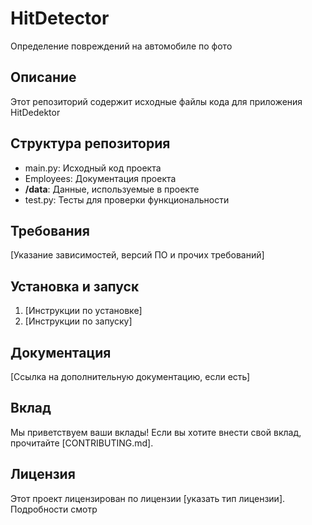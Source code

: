 # HitDetector

Определение повреждений на автомобиле по фото

## Описание

Этот репозиторий содержит исходные файлы кода для приложения HitDedektor

## Структура репозитория

- main.py: Исходный код проекта
- Employees: Документация проекта
- **/data**: Данные, используемые в проекте
- test.py: Тесты для проверки функциональности

## Требования

[Указание зависимостей, версий ПО и прочих требований]

## Установка и запуск

1. [Инструкции по установке]
2. [Инструкции по запуску]

## Документация

[Ссылка на дополнительную документацию, если есть]

## Вклад

Мы приветствуем ваши вклады! Если вы хотите внести свой вклад, прочитайте [CONTRIBUTING.md].

## Лицензия

Этот проект лицензирован по лицензии [указать тип лицензии]. Подробности смотр
